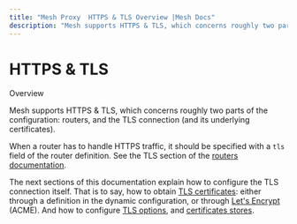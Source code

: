 ```yaml
---
title: "Mesh Proxy  HTTPS & TLS Overview |Mesh Docs"
description: "Mesh supports HTTPS & TLS, which concerns roughly two parts of the configuration: routers, and the TLS connection. Read the documentation to learn more."
---
```


# HTTPS & TLS

Overview

Mesh supports HTTPS & TLS, which concerns roughly two parts of the configuration:
routers, and the TLS connection (and its underlying certificates).

When a router has to handle HTTPS traffic,
it should be specified with a `tls` field of the router definition.
See the TLS section of the [routers documentation](../routing/routers/index.md#tls).

The next sections of this documentation explain how to configure the TLS connection itself.
That is to say, how to obtain [TLS certificates](./tls.md#certificates-definition):
either through a definition in the dynamic configuration, or through [Let's Encrypt](./acme.md) (ACME).
And how to configure [TLS options](./tls.md#tls-options), and [certificates stores](./tls.md#certificates-stores).

